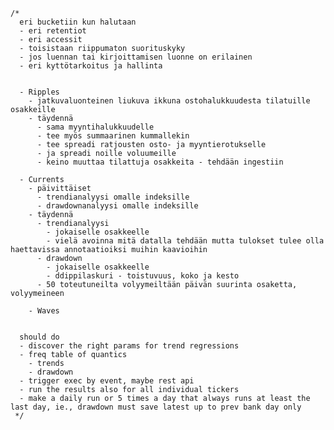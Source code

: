     /*
      eri bucketiin kun halutaan
      - eri retentiot
      - eri accessit
      - toisistaan riippumaton suorituskyky
      - jos luennan tai kirjoittamisen luonne on erilainen
      - eri kyttötarkoitus ja hallinta


      - Ripples
        - jatkuvaluonteinen liukuva ikkuna ostohalukkuudesta tilatuille osakkeille
        - täydennä
          - sama myyntihalukkuudelle
          - tee myös summaarinen kummallekin
          - tee spreadi ratjousten osto- ja myyntierotukselle
          - ja spreadi noille voluumeille
          - keino muuttaa tilattuja osakkeita - tehdään ingestiin

      - Currents
        - päivittäiset
          - trendianalyysi omalle indeksille
          - drawdownanalyysi omalle indeksille
        - täydennä
          - trendianalyysi
            - jokaiselle osakkeelle
            - vielä avoinna mitä datalla tehdään mutta tulokset tulee olla haettavissa annotaatioiksi muihin kaavioihin
          - drawdown
            - jokaiselle osakkeelle
            - ddippilaskuri - toistuvuus, koko ja kesto
          - 50 toteutuneilta volyymeiltään päivän suurinta osaketta, volyymeineen

        - Waves


      should do
      - discover the right params for trend regressions
      - freq table of quantics
        - trends
        - drawdown
      - trigger exec by event, maybe rest api
      - run the results also for all individual tickers
      - make a daily run or 5 times a day that always runs at least the last day, ie., drawdown must save latest up to prev bank day only
     */